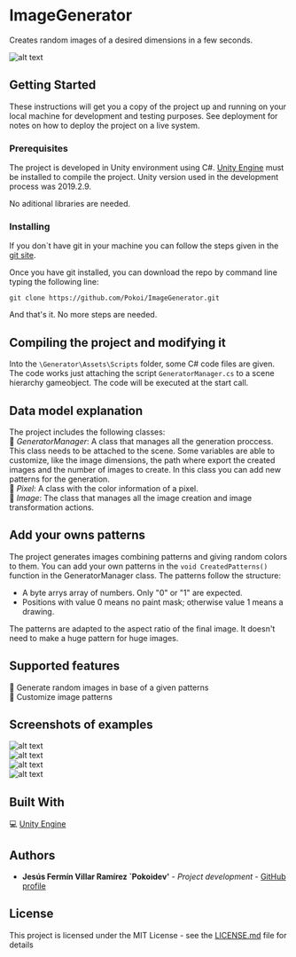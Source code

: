 # ImageGenerator
 Creates random images of a desired dimensions in a few seconds.  

![alt text](https://thumbs.gfycat.com/RapidWeepyHogget-size_restricted.gif "Preview")   


## Getting Started

These instructions will get you a copy of the project up and running on your local machine for development and testing purposes. See deployment for notes on how to deploy the project on a live system.

### Prerequisites

The project is developed in Unity environment using C#. [Unity Engine](https://unity.com/) must be installed to compile the project. Unity version used in the development process was 2019.2.9.

No aditional libraries are needed.


### Installing

If you don`t have git in your machine you can follow the steps given in the [git site](https://git-scm.com/).  

Once you have git installed, you can download the repo by command line typing the following line:

```
git clone https://github.com/Pokoi/ImageGenerator.git
```

And that's it. No more steps are needed.


## Compiling the project and modifying it

Into the ``` \Generator\Assets\Scripts ``` folder, some C# code files are given.  
The code works just attaching the script ``` GeneratorManager.cs ``` to a scene hierarchy gameobject. The code will be executed at the start call. 

## Data model explanation

The project includes the following classes:  
:art: *GeneratorManager*: A class that manages all the generation proccess. This class needs to be attached to the scene. Some variables are able to customize, like the image dimensions, the path where export the created images and the number of images to create. In this class you can add new patterns for the generation.    
:art: *Pixel*: A class with the color information of a pixel.    
:art: *Image*: The class that manages all the image creation and image transformation actions.   

## Add your owns patterns

The project generates images combining patterns and giving random colors to them. You can add your own patterns in the ``` void CreatedPatterns() ``` function in the GeneratorManager class. The patterns follow the structure:  
- A byte arrys array of numbers. Only "0" or "1" are expected.   
- Positions with value 0 means no paint mask; otherwise value 1 means a drawing.  
  
The patterns are adapted to the aspect ratio of the final image. It doesn't need to make a huge pattern for huge images.   

## Supported features

:flower_playing_cards: Generate random images in base of a given patterns   
:triangular_ruler: Customize image patterns  

## Screenshots of examples 

![alt text](https://github.com/Pokoi/ImageGenerator/tree/master/Generator/Assets/GeneratedImages/1.png)    
![alt text](https://github.com/Pokoi/ImageGenerator/tree/master/Generator/Assets/GeneratedImages/5.png)    
![alt text](https://github.com/Pokoi/ImageGenerator/tree/master/Generator/Assets/GeneratedImages/8.png)   
![alt text](https://github.com/Pokoi/ImageGenerator/tree/master/Generator/Assets/GeneratedImages/12.png)     


## Built With

:computer: [Unity Engine](https://unity.com/) 

## Authors

* **Jesús Fermín Villar Ramírez `Pokoidev'** - *Project development* - [GitHub profile](https://github.com/Pokoi)


## License

This project is licensed under the MIT License - see the [LICENSE.md](LICENSE.md) file for details

